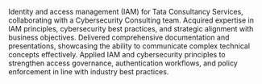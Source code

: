 Identity and access management (IAM) for Tata Consultancy Services, collaborating with a Cybersecurity Consulting team.
Acquired expertise in IAM principles, cybersecurity best practices, and strategic alignment with business objectives.
Delivered comprehensive documentation and presentations, showcasing the ability to communicate complex technical concepts effectively.
Applied IAM and cybersecurity principles to strengthen access governance, authentication workflows, and policy enforcement in line with industry best practices.
